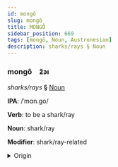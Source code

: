 ```yaml
---
id: mongô
slug: mongô
title: MONGÔ
sidebar_position: 669
tags: [mongô, Noun, Austronesian]
description: sharks/rays § Noun
---
```


### mongô&emsp;<span kind="abugida">ƶ̃ꜿı</span>

*sharks/rays* **§** [Noun](../../tags/Noun)

**IPA**: /ˈmɑn.go/

**Verb**: to be a shark/ray

**Noun**: shark/ray

**Modifier**: shark/ray-related

<details>
    <summary>Origin</summary>
    Māori mangō <br/>
    <em>Austronesian Language Family</em>
</details>